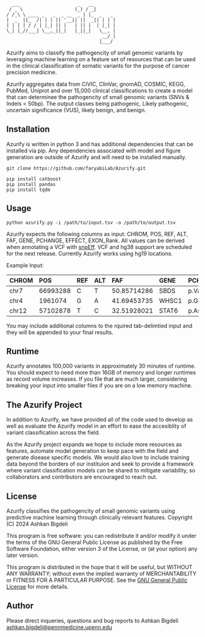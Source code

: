 
```
  ___                     _   __        
 / _ \                   (_) / _|       
/ /_\ \ ____ _   _  _ __  _ | |_  _   _ 
|  _  ||_  /| | | || '__|| ||  _|| | | |
| | | | / / | |_| || |   | || |  | |_| |
\_| |_//___| \__,_||_|   |_||_|   \__, |
                                   __/ |
                                  |___/ 
```

Azurify aims to classify the pathogencity of small genomic variants by leveraging machine learning on a feature set of resources that can be used in the clinical classification of somatic variants for the purpose of cancer precision mediicine. 

Azurify aggregates data from CiVIC, ClinVar, gnomAD, COSMIC, KEGG, PubMed, Uniprot and over 15,000 clinical classifications to create a model that can determinee the pathogencity of small genomic variants (SNVs & Indels < 50bp).
The output classes being pathogenic, Likely pathogenic, uncertain significance (VUS), likely benign, and benign. 

## Installation

Azurify is written in python 3 and has additional dependencies that can be installed via pip. Any dependencies associated with model and figure generation are outside of Azurify and will need to be installed manually.
```
git clone https://github.com/faryabiLab/Azurify.git

pip install catboost
pip install pandas
pip install tqdm

```
## Usage

```
python azurify.py -i /path/to/input.tsv -o /path/to/output.tsv
```
Azurify expects the following columns as input: CHROM, POS, REF, ALT, FAF, GENE, PCHANGE, EFFECT, EXON_Rank. All values can be derived when annotating a VCF with [snpEff](https://pcingola.github.io/SnpEff/snpeff/introduction/). VCF and hg38 support are scheduled for the next release. Currently Azurify works using hg19 locations.

Example Input:

|CHROM|POS|REF|ALT|FAF|GENE|PCHANGE|EFFECT|EXON_Rank|
|:----|:----|:----|:----|:----|:----|:----|:----|:----|
|chr7|66993288|C|T|50.85714286|SBDS|p.Val130Met|missense_variant|3|
|chr4|1961074|G|A|41.69453735|WHSC1|p.Glu1099Lys|missense_variant|18|
|chr12|57102878|T|C|32.51928021|STAT6|p.Asp419Gly|missense_variant|12|


You may include additional columns to the rquired tab-delimtied input and they will be appended to your final results.

## Runtime

Azurify annotates 100,000 variants in approximately 30 minutes of runtime. You should expect to need more than 16GB of memory and longer runtimes as record volume increases. If you file that are much larger, considering breaking your input into smaller files if you are on a low memory machine. 

## The Azurify Project

In addition to Azurify, we have provided all of the code used to develop as well as evaluate the Azurify model in an effort to ease the accesiblity of variant classification across the field. 

As the Azurify project expands we hope to include more resources as features, automate model generation to keep pace with the field and generate disease specific models. 
We would also love to include training data beyond the borders of our instituion and seek to provide a framework where variant classification models can be shared to mitigate variability, so collaborators and contributors are encouraged to reach out. 

## License
Azurify classifies the pathogencity of small genomic variants using 
predictive machine learning through clinically relevant features.
Copyright (C) 2024 Ashkan Bigdeli

This program is free software: you can redistribute it and/or modify
it under the terms of the GNU General Public License as published by
the Free Software Foundation, either version 3 of the License, or
(at your option) any later version. 

This program is distributed in the hope that it will be useful,
but WITHOUT ANY WARRANTY; without even the implied warranty of
MERCHANTABILITY or FITNESS FOR A PARTICULAR PURPOSE.  See the
[GNU General Public License](https://www.gnu.org/licenses/) for more details.

## Author
Please direct inqueries, questions and bug reports to Ashkan Bigdeli ashkan.bigdeli@pennmedicine.upenn.edu
